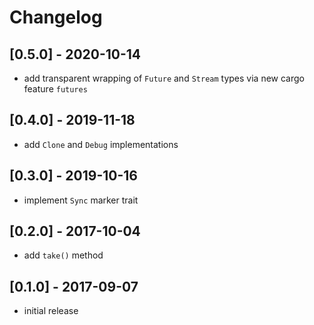 # Changelog

## [0.5.0] - 2020-10-14
- add transparent wrapping of `Future` and `Stream` types via new cargo feature `futures`

## [0.4.0] - 2019-11-18
- add `Clone` and `Debug` implementations

## [0.3.0] - 2019-10-16
- implement `Sync` marker trait

## [0.2.0] - 2017-10-04
- add `take()` method

## [0.1.0] - 2017-09-07
- initial release
